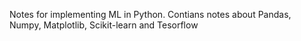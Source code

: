 Notes for implementing ML in Python. Contians notes about Pandas, Numpy, Matplotlib, Scikit-learn and Tesorflow
